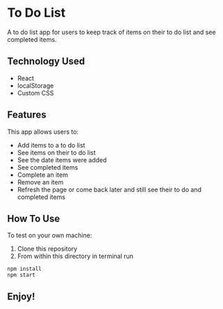 # To Do List

A to do list app for users to keep track of items on their to do list and see completed items.

<!-- ![Booked Books](https://user-images.githubusercontent.com/8761638/69598794-94adeb80-0fd8-11ea-834f-5dd299b52a67.png) -->

## Technology Used

* React
* localStorage
* Custom CSS

## Features

This app allows users to:

* Add items to a to do list
* See items on their to do list
* See the date items were added
* See completed items
* Complete an item
* Remove an item
* Refresh the page or come back later and still see their to do and completed items

## How To Use

To test on your own machine:
1. Clone this repository
2. From within this directory in terminal run
```
npm install
npm start
```

## Enjoy!
